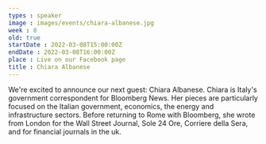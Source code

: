 ```yaml
---
types : speaker
image : images/events/chiara-albanese.jpg
week : 8
old: true
startDate : 2022-03-08T15:00:00Z
endDate : 2022-03-08T16:00:00Z
place : Live on our Facebook page
title : Chiara Albanese
---
```

We're excited to announce our next guest: Chiara Albanese. Chiara is Italy's government correspondent for Bloomberg News. Her pieces are particularly focused on the Italian government, economics, the energy and infrastructure sectors. Before returning to Rome with Bloomberg, she wrote from London for the Wall Street Journal, Sole 24 Ore, Corriere della Sera, and for financial journals in the uk.